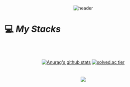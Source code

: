 <div align="center">
<br/><br/><br/>

![header](https://capsule-render.vercel.app/api?type=waving&color=gradient&text=%40Heejjjeong%20%20&fontAlign=60&height=300&fontSize=100)

</div>

#
# :computer: _My Stacks_

<div align="center">

<br/><br/><br/>
[![Anurag's github stats](https://github-readme-stats.vercel.app/api?username=heejjjeong&show_icons=true&theme=onedark)](https://github.com/{heejjjeong}/github-readme-stats)
[![solved.ac tier](http://mazassumnida.wtf/api/v2/generate_badge?boj=heednee)](https://solved.ac/heednee)

#



<img src="https://img.shields.io/badge/C++-00599C?style=flat-square&logo=C%2B%2B&logoColor=white"/></a>


</div>


<!--
**heejjjeong/heejjjeong** is a ✨ _special_ ✨ repository because its `README.md` (this file) appears on your GitHub profile.


![Top Langs](https://github-readme-stats.vercel.app/api/top-langs/?username=heejjjeong&layout=compact&theme=onedark)


Here are some ideas to get you started:

- 🔭 I’m currently working on ...
- 🌱 I’m currently learning ...
- 👯 I’m looking to collaborate on ...
- 🤔 I’m looking for help with ...
- 💬 Ask me about ...
- 📫 How to reach me: ...
- 😄 Pronouns: ...
- ⚡ Fun fact: ...
-->
